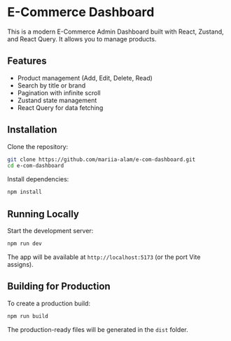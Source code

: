 # E-Commerce Dashboard

This is a modern E-Commerce Admin Dashboard built with React, Zustand, and React Query. It allows you to manage products.

## Features

* Product management (Add, Edit, Delete, Read)
* Search by title or brand
* Pagination with infinite scroll
* Zustand state management
* React Query for data fetching

## Installation

Clone the repository:

```bash
git clone https://github.com/mariia-alam/e-com-dashboard.git
cd e-com-dashboard
```

Install dependencies:

```bash
npm install
```

## Running Locally

Start the development server:

```bash
npm run dev
```

The app will be available at `http://localhost:5173` (or the port Vite assigns).

## Building for Production

To create a production build:

```bash
npm run build
```

The production-ready files will be generated in the `dist` folder.
